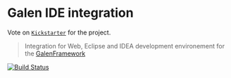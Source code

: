 # Galen IDE integration

Vote on [`Kickstarter`](https://www.kickstarter.com/projects/1453417775/plugins-for-intellij-and-eclipse-for-galen-layout) for the project.

> Integration for Web, Eclipse and IDEA development environement for the [GalenFramework](http://galenframework.com)

[![Build Status](https://travis-ci.org/hypery2k/galen_ide.svg?branch=master)](https://travis-ci.org/hypery2k/galen_ide) 
